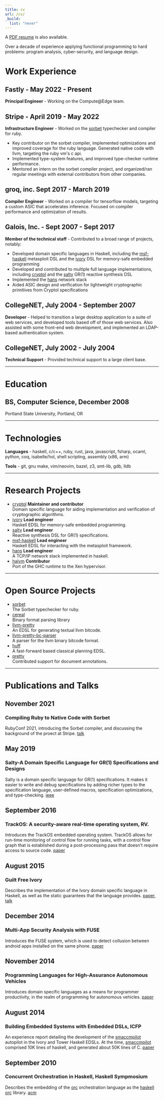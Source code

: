 ```yaml
---
title: cv
url: /cv/
_build:
  list: "never"
---
```


A [PDF resume](resume.pdf) is also available.

Over a decade of experience applying functional programming to hard problems:
program analysis, cyber-security, and language design.

# Work Experience

## Fastly - May 2022 - Present
**Principal Engineer** - Working on the Compute@Edge team.

## Stripe - April 2019 - May 2022
**Infrastructure Engineer** - Worked on the [sorbet] typechecker and compiler
for ruby.
* Key contributor on the sorbet compiler, implemented optimizations and improved
  coverage for the ruby language. Generated native code with llvm, targeting the
  ruby vm's c api.
* Implemented type-system features, and improved type-checker runtime
  performance.
* Mentored an intern on the sorbet compiler project, and organized/ran regular
  meetings with external contributors from other companies.

## groq, inc. Sept 2017 - March 2019
**Compiler Engineer** - Worked on a compiler for tensorflow models,
targeting a custom ASIC that accelerates inference. Focused on compiler
performance and optimization of results.

## Galois, Inc. - Sept 2007 - Sept 2017
**Member of the technical staff** - Contributed to a broad range of projects,
notably:
* Developed domain specific languages in Haskell, including the
  [msf-haskell] metasploit DSL and the [ivory] DSL for memory-safe
  embedded programming
* Developed and contributed to multiple full language implementations,
  including [cryptol] and the [salty] GR(1) reactive synthesis DSL
* Implemented the [hans] network stack
* Aided ASIC design and verification for lightweight cryptographic
  primitives from Cryptol specifications

## CollegeNET, July 2004 - September 2007
**Developer** - Helped to transition a large desktop application to a suite of
web services, and developed tools based off of those web services. Also
assisted with some front-end web development, and implemented an LDAP-based
authentication system.

## CollegeNET, July 2002 - July 2004
**Technical Support** - Provided technical support to a large client base.

---

# Education

## **BS, Computer Science**, December 2008
Portland State University, Portland, OR

---

# Technologies

**Languages** - haskell, c/c++, ruby, rust, java, javascript, fsharp, ocaml,
python, coq, isabelle/hol, shell scripting, assembly (x86, arm)

**Tools** - git, gnu make, vim/neovim, bazel, z3, smt-lib, gdb, lldb


---

# Research Projects

* [cryptol] **Maintainer and contributor**  
  Domain specific language for aiding implementation and verification of
  cryptographic algorithms.
* [ivory] **Lead engineer**  
  Haskell EDSL for memory-safe embedded programming.
* [salty] **Lead engineer**  
  Reactive synthesis DSL for GR(1) specifications.
* [msf-haskell] **Lead engineer**  
  Haskell EDSL for interacting with the metasploit framework.
* [hans] **Lead engineer**  
  A TCP/IP network stack implemented in haskell.
* [halvm] **Contributor**  
  Port of the GHC runtime to the Xen hypervisor.

---

# Open Source Projects

- [sorbet]  
  The Sorbet typechecker for ruby.
- [cereal]  
  Binary format parsing library
- [llvm-pretty]  
  An EDSL for generating textual llvm bitcode.
- [llvm-pretty-bc-parser]  
  A parser for the llvm binary bitcode format.
- [huff]  
  A fast-forward based classical planning EDSL.
- [pretty]  
  Contributed support for document annotations.

---

# Publications and Talks

## November 2021

### Compiling Ruby to Native Code with Sorbet
RubyConf 2021, introducing the Sorbet compiler, and discussing the background of
the proect at Stripe. [talk][sorbet2021]

## May 2019

### Salty-A Domain Specific Language for GR(1) Specifications and Designs
Salty is a domain specific language for GR(1) specifications. It makes it
easier to write and debug specifications by adding richer types to the
specification language, user-defined macros, specification optimizations, and
type-checking. [ieee][salty-ieee]

## September 2016

### TrackOS: A security-aware real-time operating system, RV.
Introduces the TrackOS embedded operating system. TrackOS allows for run-time
monitoring of control flow for running tasks, with a control flow graph that is
established during a post-processing pass that doesn't require access to source
code. [paper](trackos-rv16.pdf)

## August 2015

### Guilt Free Ivory
Describes the implementation of the Ivory domain specific language in Haskell,
as well as the static guarantees that the language provides.
[paper](ivory.pdf), [talk][ivory2015-talk]

## December 2014

### Multi-App Security Analysis with FUSE
Introduces the FUSE system, which is used to detect collusion between android
apps installed on the same phone. [paper](2014_ravitch2014multi.pdf)

## November 2014

### Programming Languages for High-Assurance Autonomous Vehicles
Introduces domain specific languages as a means for programmer productivity, in
the realm of programming for autonomous vehicles. [paper](pike-plpv14.pdf)

## August 2014

### Building Embedded Systems with Embedded DSLs, ICFP
An experience report detailing the development of the [smaccmpilot] autopilot in
the Ivory and Tower Haskell EDSLs. At the time, [smaccmpilot] comprised 10K
lines of haskell, and generated about 50K lines of C.
[paper](embedded-experience.pdf)

## September 2010

### Concurrent Orchestration in Haskell, Haskell Sympmosium
Describes the embedding of the [orc] orchestration language as the [haskell orc]
library. [acm][orc-acm]



[cryptol]: https://cryptol.net "Cryptol"
[salty]: https://github.com/galoisinc/salty "Salty"
[salty-ieee]: https://ieeexplore.ieee.org/document/8793722
[ivory]: https://ivorylang.org "Ivory"
[ivory2015-talk]: https://www.youtube.com/watch?v=D1rm5SnvmKE "Guilt Free Ivory"
[msf-haskell]: https://github.com/galoisinc/msf-haskell "MSF-Haskell"
[hans]: https://github.com/galoisinc/hans "HaNS"
[halvm]: https://github.com/galoisinc/halvm "HaLVM"
[cereal]: https://github.com/galoisinc/cereal "cereal"
[llvm-pretty]: https://github.com/elliottt/llvm-pretty "llvm-pretty"
[llvm-pretty-bc-parser]: https://github.com/galoisinc/llvm-pretty-bc-parser
[huff]: https://github.com/elliottt/huff "huff"
[pretty]: https://github.com/haskell/pretty "pretty"
[smaccmpilot]: https://smaccmpilot.org/ "SMACCMPilot"
[haskell orc]: https://hackage.haskell.org/package/orc "Orc"
[orc]: http://orc.csres.utexas.edu/research.shtml "Orc"
[orc-acm]: https://dl.acm.org/doi/10.1145/1863523.1863534
[sorbet]: https://sorbet.org "Sorbet"
[sorbet2021]: https://www.youtube.com/watch?v=BH8S1htcHXY "Compiling Ruby to Native Code with Sorbet & LLVM"
[fuse-paper]: http://lilicoding.github.io/SA3Repo/papers/2014_ravitch2014multi.pdf
